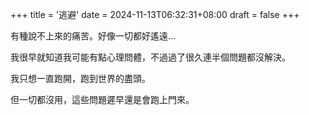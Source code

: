 +++
title = '逃避'
date = 2024-11-13T06:32:31+08:00
draft = false
+++

有種說不上來的痛苦。好像一切都好遙遠…

我很早就知道我可能有點心理問體，不過過了很久連半個問題都沒解決。

我只想一直跑開，跑到世界的盡頭。

但一切都沒用，這些問題遲早還是會跑上門來。
